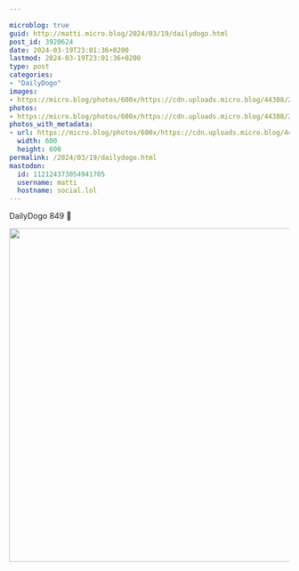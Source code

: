 ```yaml
---

microblog: true
guid: http://matti.micro.blog/2024/03/19/dailydogo.html
post_id: 3920624
date: 2024-03-19T23:01:36+0200
lastmod: 2024-03-19T23:01:36+0200
type: post
categories:
- "DailyDogo"
images:
- https://micro.blog/photos/600x/https://cdn.uploads.micro.blog/44388/2024/6c23021190634c1bbb6440e78ca13c07.jpg
photos:
- https://micro.blog/photos/600x/https://cdn.uploads.micro.blog/44388/2024/6c23021190634c1bbb6440e78ca13c07.jpg
photos_with_metadata:
- url: https://micro.blog/photos/600x/https://cdn.uploads.micro.blog/44388/2024/6c23021190634c1bbb6440e78ca13c07.jpg
  width: 600
  height: 600
permalink: /2024/03/19/dailydogo.html
mastodon:
  id: 112124373054941705
  username: matti
  hostname: social.lol
---
```

DailyDogo 849 🐶

<img src="https://micro.blog/photos/600x/https://blog.martin-haehnel.de/uploads/2024/6c23021190634c1bbb6440e78ca13c07.jpg" width="600" height="600" alt="" />

